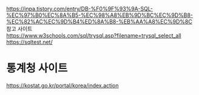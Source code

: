 https://inpa.tistory.com/entry/DB-%F0%9F%93%9A-SQL-%EC%97%B0%EC%8A%B5-%EC%98%A8%EB%9D%BC%EC%9D%B8-%EC%82%AC%EC%9D%B4%ED%8A%B8-%EB%AA%A8%EC%9D%8C 참고 사이트  
https://www.w3schools.com/sql/trysql.asp?filename=trysql_select_all  
https://sqltest.net/ 


# 통계청 사이트  
https://kostat.go.kr/portal/korea/index.action   

